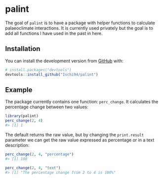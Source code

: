 
# palint

The goal of `palint` is to have a package with helper functions to
calculate palaeoclimate interactions. It is currently used privately but
the goal is to add all functions I have used in the past in here.

## Installation

You can install the development version from
[GitHub](https://github.com/) with:

``` r
# install.packages("devtools")
devtools::install_github("Ischi94/palint")
```

## Example

The package currently contains one function: `perc_change`. It
calculates the percentage change between two values:

``` r
library(palint)
perc_change(2, 4)
#> [1] 1
```

The default returns the raw value, but by changing the `print.result`
parameter we can get the raw value expressed as percentage or in a text
description:

``` r
perc_change(2, 4, "percentage")
#> [1] 100
```

``` r
perc_change(2, 4, "text")
#> [1] "The percentage change from 2 to 4 is 100%"
```
